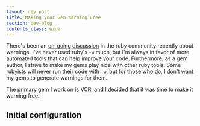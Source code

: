 ```yaml
---
layout: dev_post
title: Making your Gem Warning Free
section: dev-blog
contents_class: wide
---
```


There's been an [on-going](http://avdi.org/devblog/2011/06/23/how-ruby-helps-you-fix-your-broken-code/)
[discussion](http://mislav.uniqpath.com/2011/06/ruby-verbose-mode/) in the ruby community recently about
warnings. I've never used ruby's `-w` much, but I'm always in favor of
more automated tools that can help improve your code. Furthermore, as a
gem author, I strive to make my gems play nice with other ruby tools.
Some rubyists will never run their code with `-w`, but for those who
do, I don't want my gems to generate warnings for them.

The primary gem I work on is [VCR](http://relishapp.com/myronmarston/vcr), and I decided
that it was time to make it warning free.

## Initial configuration

<script src="https://gist.github.com/1161260.js"> </script>

